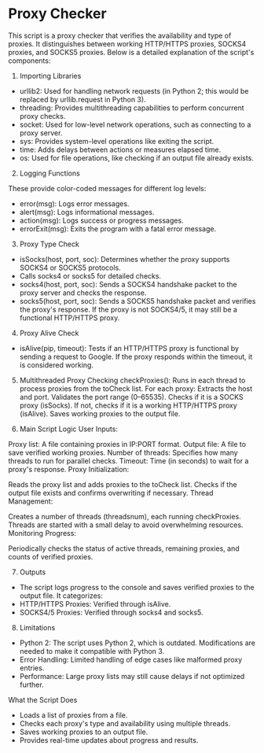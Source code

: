 # Proxy Checker

This script is a proxy checker that verifies the availability and type of proxies. It distinguishes between working HTTP/HTTPS proxies, SOCKS4 proxies, and SOCKS5 proxies. Below is a detailed explanation of the script's components:

1. Importing Libraries

* urllib2: Used for handling network requests (in Python 2; this would be replaced by urllib.request in Python 3).
* threading: Provides multithreading capabilities to perform concurrent proxy checks.
* socket: Used for low-level network operations, such as connecting to a proxy server.
* sys: Provides system-level operations like exiting the script.
* time: Adds delays between actions or measures elapsed time.
* os: Used for file operations, like checking if an output file already exists.

2. Logging Functions

These provide color-coded messages for different log levels:

* error(msg): Logs error messages.
* alert(msg): Logs informational messages.
* action(msg): Logs success or progress messages.
* errorExit(msg): Exits the program with a fatal error message.

3. Proxy Type Check

* isSocks(host, port, soc):
Determines whether the proxy supports SOCKS4 or SOCKS5 protocols.
* Calls socks4 or socks5 for detailed checks.
* socks4(host, port, soc):
Sends a SOCKS4 handshake packet to the proxy server and checks the response.
* socks5(host, port, soc):
Sends a SOCKS5 handshake packet and verifies the proxy's response.
If the proxy is not SOCKS4/5, it may still be a functional HTTP/HTTPS proxy.

4. Proxy Alive Check
* isAlive(pip, timeout):
Tests if an HTTP/HTTPS proxy is functional by sending a request to Google.
If the proxy responds within the timeout, it is considered working.

5. Multithreaded Proxy Checking
checkProxies():
Runs in each thread to process proxies from the toCheck list.
For each proxy:
Extracts the host and port.
Validates the port range (0–65535).
Checks if it is a SOCKS proxy (isSocks).
If not, checks if it is a working HTTP/HTTPS proxy (isAlive).
Saves working proxies to the output file.

6. Main Script Logic
User Inputs:

Proxy list: A file containing proxies in IP:PORT format.
Output file: A file to save verified working proxies.
Number of threads: Specifies how many threads to run for parallel checks.
Timeout: Time (in seconds) to wait for a proxy's response.
Proxy Initialization:

Reads the proxy list and adds proxies to the toCheck list.
Checks if the output file exists and confirms overwriting if necessary.
Thread Management:

Creates a number of threads (threadsnum), each running checkProxies.
Threads are started with a small delay to avoid overwhelming resources.
Monitoring Progress:

Periodically checks the status of active threads, remaining proxies, and counts of verified proxies.

7. Outputs

* The script logs progress to the console and saves verified proxies to the output file. It categorizes:
* HTTP/HTTPS Proxies: Verified through isAlive.
* SOCKS4/5 Proxies: Verified through socks4 and socks5.

8. Limitations

* Python 2: The script uses Python 2, which is outdated. Modifications are needed to make it compatible with Python 3.
* Error Handling: Limited handling of edge cases like malformed proxy entries.
* Performance: Large proxy lists may still cause delays if not optimized further.

What the Script Does

* Loads a list of proxies from a file.
* Checks each proxy's type and availability using multiple threads.
* Saves working proxies to an output file.
* Provides real-time updates about progress and results.
